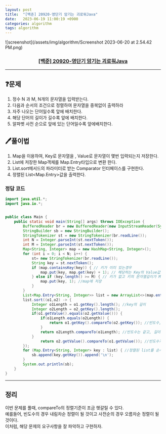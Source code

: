 ```yaml
---
layout: post
title:  "[백준] 20920-영단기 암기는 괴로워Java"
date:   2023-06-19 11:00:19 +0900
categories: algorithm
tags: algorithm
---
```


![screenshot](/assets/img/algorithm/Screenshot 2023-06-20 at 2.54.42 PM.png)
### <center><a href="https://www.acmicpc.net/problem/20920">[백준] 20920-영단기 암기는 괴로워Java</a></center>
---

## ❓문제

1. 정수 N 과 M, N개의 문자열을 입력받는다.
2. 다음과 순서의 조건으로 정렬하여 문자열을 중복없이 출력하라
  1. 자주 나오는 단어일수록 앞에 배치한다.
  2. 해당 단어의 길이가 길수록 앞에 배치한다.
  3. 알파벳 사전 순으로 앞에 있는 단어일수록 앞에배치한다.

## 🖊️풀이법

1. Map을 이용하여, Key로 문자열을 , Value로 문자열이 몇번 입력되는지 저장한다.
2. List에 저장한 Map객체를 Map.Entry타입으로 변환 한다.
3. List.sort메서드의 파라미터로 받는 Comparator 인터페이스를 구현한다.
4. 정렬된 List\<Map.Entry>값을 출력한다.

### 정답 코드

```java
import java.util.*;
import java.io.*;


public class Main {
    public static void main(String[] args) throws IOException {
        BufferedReader br = new BufferedReader(new InputStreamReader(System.in));
        StringBuilder sb = new StringBuilder();
        StringTokenizer st = new StringTokenizer(br.readLine());
        int N = Integer.parseInt(st.nextToken());
        int M = Integer.parseInt(st.nextToken());
        Map<String, Integer> map = new HashMap<String, Integer>();
        for (int i = 0; i < N; i++) {
            st= new StringTokenizer(br.readLine());
            String key = st.nextToken();
            if (map.containsKey(key)) { // 키가 이미 있는경우 
                map.put(key, map.get(key) + 1); // 해당하는 Key의 Value값에 +1
            } else if (key.length() >= M) { // 키가 없고 키의 문자열길이가 M 이상인 경우만
                map.put(key, 1); //map에 저장
            }
        }
        List<Map.Entry<String, Integer>> list = new ArrayList<>(map.entrySet()); 
        list.sort((o1,o2) -> {
            Integer o1Length = o1.getKey().length(); //key의 길이
            Integer o2Length = o2.getKey().length();
            if(o1.getValue().equals(o2.getValue())) { 
                if(o1Length.equals(o2Length)) { 
                    return o1.getKey().compareTo(o2.getKey()); //빈도수,길이가 같은경우 사전순으로 정렬
                }
                return o2Length.compareTo(o1Length); //빈도수는 같고, 길이는 다른 경우 길이순으로 정렬
            }
                return o2.getValue().compareTo(o1.getValue()); //빈도수가 다른 경우 빈도순으로 정렬
        });
        for (Map.Entry<String, Integer> key : list) { //정렬된 list를 순서대로 출력
            sb.append(key.getKey()).append('\n');
        }
        System.out.println(sb);
    }
}
```

---

## 정리

이번 문제를 풀때, compareTo의 정렬기준이 조금 헷갈릴 수 있다.<br>
예를들어, 빈도수의 경우 내림차순 정렬이 될 것이고 사전순의 경우 오름차순 정렬이 될 것이다.<br>
이처럼, 해당 문제의 요구사항을 잘 파악하고 구현하자.












